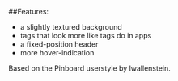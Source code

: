 ##Features:
- a slightly textured background 
- tags that look more like tags do in apps
- a fixed-position header
- more hover-indication

Based on the Pinboard userstyle by lwallenstein.